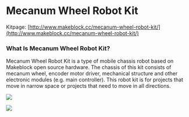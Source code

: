 # Mecanum Wheel Robot Kit

Kitpage: [http://www.makeblock.cc/mecanum-wheel-robot-kit/](http://www.makeblock.cc/mecanum-wheel-robot-kit/)



### What Is Mecanum Wheel Robot Kit?

Mecanum Wheel Robot Kit is a type of mobile chassis robot based on Makeblock open source hardware. The chassis of this kit consists of mecanum wheel, encoder motor driver, mechanical structure and other electronic modules (e.g. main controller). This robot kit is for projects that move in narrow space or projects that need to move in all directions.

![](http://cdn2.bigcommerce.com/server2600/4r4weyxd/product_images/uploaded_images/256-360-1-2.gif?t=1454318039)

![](http://cdn2.bigcommerce.com/server2600/4r4weyxd/product_images/uploaded_images/360-512-2-1.gif?t=1454318368)